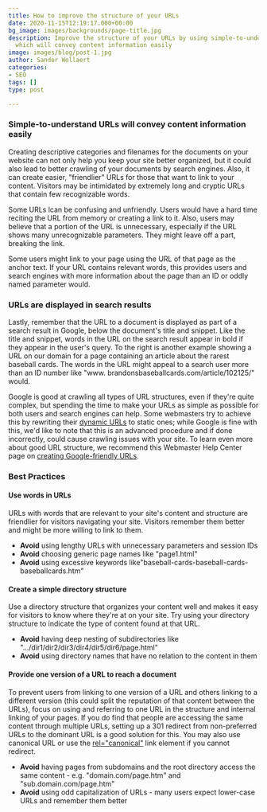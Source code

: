 ```yaml
---
title: How to improve the structure of your URLs
date: 2020-11-15T12:19:17.000+00:00
bg_image: images/backgrounds/page-title.jpg
description: Improve the structure of your URLs by using simple-to-understand URLs
  which will convey content information easily
image: images/blog/post-1.jpg
author: Sander Wollaert
categories:
- SEO
tags: []
type: post

---
```

### Simple-to-understand URLs will convey content information easily

Creating descriptive categories and filenames for the documents on your website can not only help you keep your site better organized, but it could also lead to better crawling of your documents by search engines. Also, it can create easier, "friendlier" URLs for those that want to link to your content. Visitors may be intimidated by extremely long and cryptic URLs that contain few recognizable words. 

Some URLs lcan be confusing and unfriendly. Users would have a hard time reciting the URL from memory or creating a link to it. Also, users may believe that a portion of the URL is unnecessary, especially if the URL shows many unrecognizable parameters. They might leave off a part, breaking the link.

Some users might link to your page using the URL of that page as the anchor text. If your URL contains relevant words, this provides users and search engines with more information about the page than an ID or oddly named parameter would.

### URLs are displayed in search results

Lastly, remember that the URL to a document is displayed as part of a search result in Google, below the document's title and snippet. Like the title and snippet, words in the URL on the search result appear in bold if they appear in the user's query. To the right is another example showing a URL on our domain for a page containing an article about the rarest baseball cards. The words in the URL might appeal to a search user more than an ID number like "www. brandonsbaseballcards.com/article/102125/" would. 

Google is good at crawling all types of URL structures, even if they're quite complex, but spending the time to make your URLs as simple as possible for both users and search engines can help. Some webmasters try to achieve this by rewriting their [dynamic URLs](http://www.google.com/support/webmasters/bin/answer.py?answer=40349) to static ones; while Google is fine with this, we'd like to note that this is an advanced procedure and if done incorrectly, could cause crawling issues with your site. To learn even more about good URL structure, we recommend this Webmaster Help Center page on [creating Google-friendly URLs](http://www.google.com/support/webmasters/bin/answer.py?answer=76329).

### Best Practices

#### Use words in URLs

URLs with words that are relevant to your site's content and structure are friendlier for visitors navigating your site. Visitors remember them better and might be more willing to link to them.

* **Avoid** using lengthy URLs with unnecessary parameters and session IDs
* **Avoid** choosing generic page names like "page1.html"
* **Avoid** using excessive keywords like"baseball-cards-baseball-cards-baseballcards.htm"

#### Create a simple directory structure

Use a directory structure that organizes your content well and makes it easy for visitors to know where they're at on your site. Try using your directory structure to indicate the type of content found at that URL.

* **Avoid** having deep nesting of subdirectories like ".../dir1/dir2/dir3/dir4/dir5/dir6/page.html" 
* **Avoid** using directory names that have no relation to the content in them

#### Provide one version of a URL to reach a document

To prevent users from linking to one version of a URL and others linking to a different version (this could split the reputation of that content between the URLs), focus on using and referring to one URL in the structure and internal linking of your pages. If you do find that people are accessing the same content through multiple URLs, setting up a 301 redirect from non-preferred URLs to the dominant URL is a good solution for this. You may also use canonical URL or use the [rel="canonical"](http://www.google.com/support/webmasters/bin/answer.py?answer=139394) link element if you cannot redirect.

* **Avoid** having pages from subdomains and the root directory access the same content - e.g. "domain.com/page.htm" and "sub.domain.com/page.htm"
* **Avoid** using odd capitalization of URLs - many users expect lower-case URLs and remember them better
